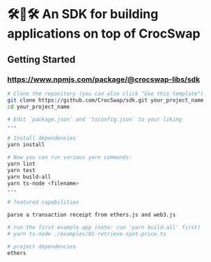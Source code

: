 # 🛠🐊🛠 An SDK for building applications on top of CrocSwap

## Getting Started

### https://www.npmjs.com/package/@crocswap-libs/sdk

```bash
# Clone the repository (you can also click "Use this template")
git clone https://github.com/CrocSwap/sdk.git your_project_name
cd your_project_name

# Edit `package.json` and `tsconfig.json` to your liking
...

# Install dependencies
yarn install

# Now you can run various yarn commands:
yarn lint
yarn test
yarn build-all
yarn ts-node <filename>
...

# featured capabilities

parse a transaction receipt from ethers.js and web3.js

# run the first example app (note: run 'yarn build-all' first)
# yarn ts-node ./examples/01-retrieve-spot-price.ts

# project dependencies
ethers
```
